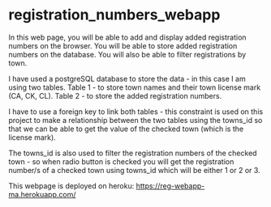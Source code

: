 # registration_numbers_webapp

In this web page, you will be able to add and display added registration numbers on the browser. You will  be able to store added registration numbers on the database.
You will also be able to filter registrations by town.

I have used a postgreSQL database to store the data - in this case I am using two tables. 
Table 1 - to store town names and their town license mark (CA, CK, CL).
Table 2 - to store the added registration numbers.

I have to use a foreign key to link both tables - this constraint is used on this project to make a relationship between the two tables using the towns_id so that we can be able to get the value of the checked town (which is the license mark).

The towns_id is also used to filter the registration numbers of the checked town - so when radio button is checked you will get the registration number/s of a checked town using towns_id which will be either 1 or 2 or 3.

This webpage is deployed on heroku: https://reg-webapp-ma.herokuapp.com/

